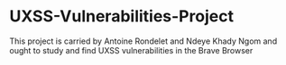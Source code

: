 # UXSS-Vulnerabilities-Project
This project is carried by Antoine Rondelet and Ndeye Khady Ngom and ought to study and find UXSS vulnerabilities in the Brave Browser
